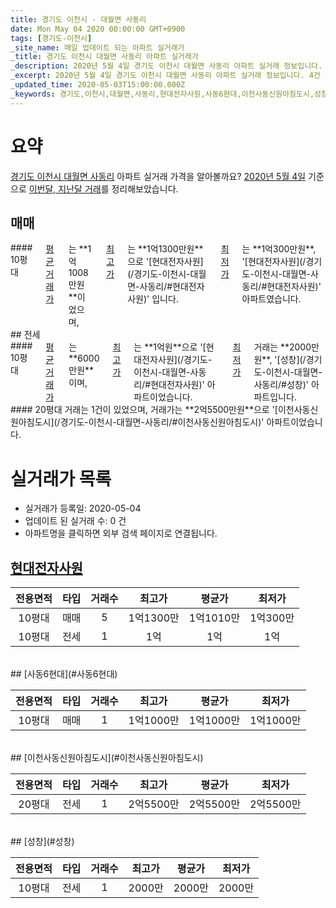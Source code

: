 ```yaml
---
title: 경기도 이천시 - 대월면 사동리
date: Mon May 04 2020 00:00:00 GMT+0900
tags: [경기도-이천시]
_site_name: 매일 업데이트 되는 아파트 실거래가
_title: 경기도 이천시 대월면 사동리 아파트 실거래가
_description: 2020년 5월 4일 경기도 이천시 대월면 사동리 아파트 실거래 정보입니다. 4건 아파트 정보가 있습니다.
_excerpt: 2020년 5월 4일 경기도 이천시 대월면 사동리 아파트 실거래 정보입니다. 4건 아파트 정보가 있습니다.
_updated_time: 2020-05-03T15:00:00.000Z
_keywords: 경기도,이천시,대월면,사동리,현대전자사원,사동6현대,이천사동신원아침도시,성창
---
```





# 요약
<ins>경기도 이천시 대월면 사동리</ins> 아파트 실거래 가격을 알아볼까요? <ins>2020년 5월 4일</ins> 기준으로 <ins>이번달, 지난달 거래</ins>를 정리해보았습니다.

## 매매
<div class="container">
<div class="twelve columns" markdown="1">
#### 10평대
<ins>평균 거래가</ins>는 **1억1008만원**이었으며, <ins>최고가</ins>는 **1억1300만원**으로 '[현대전자사원](/경기도-이천시-대월면-사동리/#현대전자사원)' 입니다. <ins>최저가</ins>는 **1억300만원**, '[현대전자사원](/경기도-이천시-대월면-사동리/#현대전자사원)' 아파트였습니다.
</div>
</div>
## 전세
<div class="container">
<div class="six columns" markdown="1">
#### 10평대
<ins>평균 거래가</ins>는 **6000만원**이며, <ins>최고가</ins>는 **1억원**으로 '[현대전자사원](/경기도-이천시-대월면-사동리/#현대전자사원)' 아파트이었습니다. <ins>최저가</ins> 거래는 **2000만원**, '[성창](/경기도-이천시-대월면-사동리/#성창)' 아파트입니다.
</div>
<div class="six columns" markdown="1">
#### 20평대
거래는 1건이 있었으며, 거래가는 **2억5500만원**으로 '[이천사동신원아침도시](/경기도-이천시-대월면-사동리/#이천사동신원아침도시)' 아파트이었습니다.
</div>
</div>



# 실거래가 목록
- 실거래가 등록일: 2020-05-04
- 업데이트 된 실거래 수: 0 건
- 아파트명을 클릭하면 외부 검색 페이지로 연결됩니다.

## [현대전자사원](#현대전자사원)

|전용면적|타입|거래수|최고가|평균가|최저가|
|:---:|:---:|:---:|:---:|:---:|:---:|
|10평대|<span class="deal-type-1">매매</span>|5|1억1300만|1억1010만|1억300만|
|10평대|<span class="deal-type-2">전세</span>|1|1억|1억|1억|

<br/>
## [사동6현대](#사동6현대)

|전용면적|타입|거래수|최고가|평균가|최저가|
|:---:|:---:|:---:|:---:|:---:|:---:|
|10평대|<span class="deal-type-1">매매</span>|1|1억1000만|1억1000만|1억1000만|

<br/>
## [이천사동신원아침도시](#이천사동신원아침도시)

|전용면적|타입|거래수|최고가|평균가|최저가|
|:---:|:---:|:---:|:---:|:---:|:---:|
|20평대|<span class="deal-type-2">전세</span>|1|2억5500만|2억5500만|2억5500만|

<br/>
## [성창](#성창)

|전용면적|타입|거래수|최고가|평균가|최저가|
|:---:|:---:|:---:|:---:|:---:|:---:|
|10평대|<span class="deal-type-2">전세</span>|1|2000만|2000만|2000만|

<br/>



